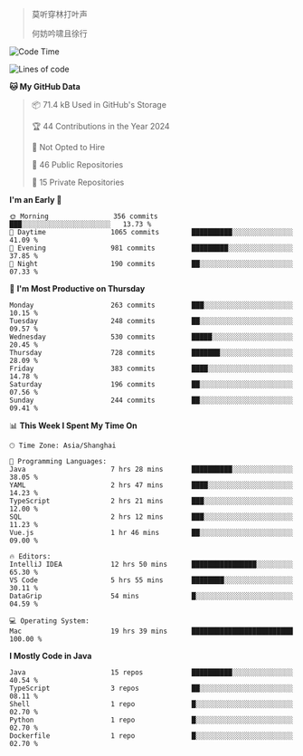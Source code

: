 > 莫听穿林打叶声
> 
> 何妨吟啸且徐行

<!-- ![Github Stats](https://github-readme-stats.vercel.app/api?username=catch6&count_private=true&show_icons=true&theme=gruvbox) -->

<!-- ![Top Langs](https://github-readme-stats.vercel.app/api/top-langs/?username=catch6&layout=compact) -->

<!--START_SECTION:waka-->
![Code Time](http://img.shields.io/badge/Code%20Time-1%2C463%20hrs%2035%20mins-blue)

![Lines of code](https://img.shields.io/badge/From%20Hello%20World%20I%27ve%20Written-9.4%20million%20lines%20of%20code-blue)

**🐱 My GitHub Data** 

> 📦 71.4 kB Used in GitHub's Storage 
 > 
> 🏆 44 Contributions in the Year 2024
 > 
> 🚫 Not Opted to Hire
 > 
> 📜 46 Public Repositories 
 > 
> 🔑 15 Private Repositories 
 > 
**I'm an Early 🐤** 

```text
🌞 Morning                356 commits         ███░░░░░░░░░░░░░░░░░░░░░░   13.73 % 
🌆 Daytime                1065 commits        ██████████░░░░░░░░░░░░░░░   41.09 % 
🌃 Evening                981 commits         █████████░░░░░░░░░░░░░░░░   37.85 % 
🌙 Night                  190 commits         ██░░░░░░░░░░░░░░░░░░░░░░░   07.33 % 
```
📅 **I'm Most Productive on Thursday** 

```text
Monday                   263 commits         ███░░░░░░░░░░░░░░░░░░░░░░   10.15 % 
Tuesday                  248 commits         ██░░░░░░░░░░░░░░░░░░░░░░░   09.57 % 
Wednesday                530 commits         █████░░░░░░░░░░░░░░░░░░░░   20.45 % 
Thursday                 728 commits         ███████░░░░░░░░░░░░░░░░░░   28.09 % 
Friday                   383 commits         ████░░░░░░░░░░░░░░░░░░░░░   14.78 % 
Saturday                 196 commits         ██░░░░░░░░░░░░░░░░░░░░░░░   07.56 % 
Sunday                   244 commits         ██░░░░░░░░░░░░░░░░░░░░░░░   09.41 % 
```


📊 **This Week I Spent My Time On** 

```text
🕑︎ Time Zone: Asia/Shanghai

💬 Programming Languages: 
Java                     7 hrs 28 mins       ██████████░░░░░░░░░░░░░░░   38.05 % 
YAML                     2 hrs 47 mins       ████░░░░░░░░░░░░░░░░░░░░░   14.23 % 
TypeScript               2 hrs 21 mins       ███░░░░░░░░░░░░░░░░░░░░░░   12.00 % 
SQL                      2 hrs 12 mins       ███░░░░░░░░░░░░░░░░░░░░░░   11.23 % 
Vue.js                   1 hr 46 mins        ██░░░░░░░░░░░░░░░░░░░░░░░   09.00 % 

🔥 Editors: 
IntelliJ IDEA            12 hrs 50 mins      ████████████████░░░░░░░░░   65.30 % 
VS Code                  5 hrs 55 mins       ████████░░░░░░░░░░░░░░░░░   30.11 % 
DataGrip                 54 mins             █░░░░░░░░░░░░░░░░░░░░░░░░   04.59 % 

💻 Operating System: 
Mac                      19 hrs 39 mins      █████████████████████████   100.00 % 
```

**I Mostly Code in Java** 

```text
Java                     15 repos            ██████████░░░░░░░░░░░░░░░   40.54 % 
TypeScript               3 repos             ██░░░░░░░░░░░░░░░░░░░░░░░   08.11 % 
Shell                    1 repo              █░░░░░░░░░░░░░░░░░░░░░░░░   02.70 % 
Python                   1 repo              █░░░░░░░░░░░░░░░░░░░░░░░░   02.70 % 
Dockerfile               1 repo              █░░░░░░░░░░░░░░░░░░░░░░░░   02.70 % 
```




<!--END_SECTION:waka-->
